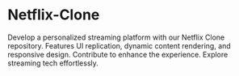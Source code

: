 # Netflix-Clone
Develop a personalized streaming platform with our Netflix Clone repository. Features UI replication, dynamic content rendering, and responsive design. Contribute to enhance the experience. Explore streaming tech effortlessly.

